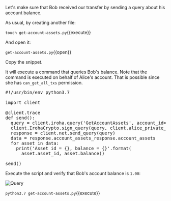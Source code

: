 Let's make sure that Bob received our transfer by sending a query about his account balance.

As usual, by creating another file:

`touch get-account-assets.py`{{execute}}

And open it:

`get-account-assets.py`{{open}}

Copy the snippet. 

It will execute a command that queries Bob's balance. 
Note that the command is executed on behalf of Alice's account. That is possible since she has `can_get_all_txs` permission.

<pre class="file" data-filename="get-account-assets.py" data-target="replace">
#!/usr/bin/env python3.7

import client

@client.trace
def send():
  query = client.iroha.query('GetAccountAssets', account_id='bob@test')
  client.IrohaCrypto.sign_query(query, client.alice_private_key)
  response = client.net.send_query(query)
  data = response.account_assets_response.account_assets
  for asset in data:
    print('Asset id = {}, balance = {}'.format(
      asset.asset_id, asset.balance))

send()
</pre>

Execute the script and verify that Bob's account balance is `1.00`:

![Query](/assets/images/query.png)

`python3.7 get-account-assets.py`{{execute}}
